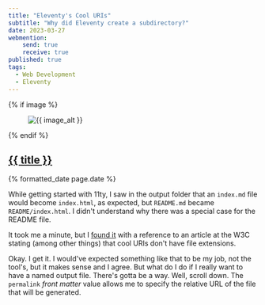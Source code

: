 ```yaml
---
title: "Eleventy's Cool URIs"
subtitle: "Why did Eleventy create a subdirectory?"
date: 2023-03-27
webmention:
    send: true
    receive: true
published: true
tags: 
  - Web Development
  - Eleventy
---
```

{% if image %}
    <figure class="post__image">
        <img src="{{ image }}" alt="{{ image_alt }}">
    </figure>
{% endif %}

<h2 class="post__title"><a href="{{ page.url }}">{{ title }}</a></h2>
<div class="post__date">{% formatted_date page.date %}</div>

While getting started with 11ty, I saw in the output folder that an `index.md`
file would become `index.html`, as expected, but `README.md` became
`README/index.html`. I didn't understand why there was a special case for the
README file.

It took me a minute, but I [found it](https://www.11ty.dev/docs/permalinks/#cool-uris-dont-change)
with a reference to an article at the W3C stating (among other things) that cool
URIs don't have file extensions.

Okay. I get it. I would've expected something like that to be my job, not the
tool's, but it makes sense and I agree. But what do I do if I really want to
have a named output file. There's gotta be a way. Well, scroll down. The `permalink` *front matter* value allows me to specify the relative URL of the file that will be generated.